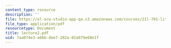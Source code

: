 ```yaml
---
content_type: resource
description: ''
file: https://ol-ocw-studio-app-qa.s3.amazonaws.com/courses/21l-701-literary-interpretation-interpreting-poetry-fall-2003/7aa074e3a66bdee7202a02a979e60e1f_lecture2.pdf
file_type: application/pdf
resourcetype: Document
title: lecture2.pdf
uid: 7aa074e3-a66b-dee7-202a-02a979e60e1f
---
```

